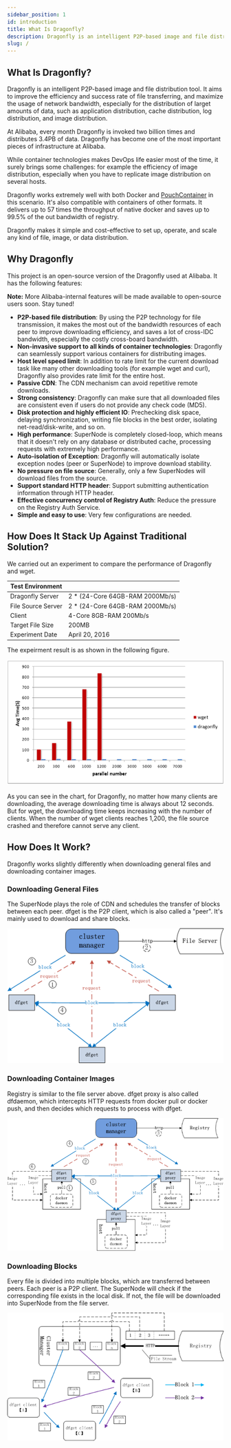 ```yaml
---
sidebar_position: 1
id: introduction
title: What Is Dragonfly?
description: Dragonfly is an intelligent P2P-based image and file distribution tool. It aims to improve the efficiency and success rate of file transferring, and maximize the usage of network bandwidth, especially for the distribution of larget amounts of data, such as application distribution, cache distribution, log distribution, and image distribution.
slug: /
---
```


## What Is Dragonfly?

Dragonfly is an intelligent P2P-based image and file distribution tool. It aims to improve the efficiency and success
rate of file transferring, and maximize the usage of network bandwidth, especially for the distribution of larget
amounts of data, such as application distribution, cache distribution, log distribution, and image distribution.

At Alibaba, every month Dragonfly is invoked two billion times and distributes 3.4PB of data. Dragonfly has become one
of the most important pieces of infrastructure at Alibaba.

While container technologies makes DevOps life easier most of the time, it surely brings some challenges: for example
the efficiency of image distribution, especially when you have to replicate image distribution on several hosts.

Dragonfly works extremely well with both Docker and [PouchContainer](https://github.com/alibaba/pouch) in this scenario.
It's also compatible with containers of other formats. It delivers up to 57 times the throughput of native docker
and saves up to 99.5% of the out bandwidth of registry.

Dragonfly makes it simple and cost-effective to set up, operate, and scale any kind of file, image,
or data distribution.

## Why Dragonfly

This project is an open-source version of the Dragonfly used at Alibaba. It has the following features:

**Note:** More Alibaba-internal features will be made available to open-source users soon. Stay tuned!

- **P2P-based file distribution**: By using the P2P technology for file transmission, it makes the most out of the
  bandwidth resources of each peer to improve downloading efficiency, and saves a lot of cross-IDC bandwidth,
  especially the costly cross-board bandwidth.
- **Non-invasive support to all kinds of container technologies**: Dragonfly can seamlessly support various containers
  for distributing images.
- **Host level speed limit**: In addition to rate limit for the current download task like many other downloading tools
  (for example wget and curl), Dragonfly also provides rate limit for the entire host.
- **Passive CDN**: The CDN mechanism can avoid repetitive remote downloads.
- **Strong consistency**: Dragonfly can make sure that all downloaded files are consistent even if users do not provide
  any check code (MD5).
- **Disk protection and highly efficient IO**: Prechecking disk space, delaying synchronization, writing file blocks
  in the best order, isolating net-read/disk-write, and so on.
- **High performance**: SuperNode is completely closed-loop, which means that it doesn't rely on any database
  or distributed cache, processing requests with extremely high performance.
- **Auto-isolation of Exception**: Dragonfly will automatically isolate exception nodes (peer or SuperNode)
  to improve download stability.
- **No pressure on file source**: Generally, only a few SuperNodes will download files from the source.
- **Support standard HTTP header**: Support submitting authentication information through HTTP header.
- **Effective concurrency control of Registry Auth**: Reduce the pressure on the Registry Auth Service.
- **Simple and easy to use**: Very few configurations are needed.

## How Does It Stack Up Against Traditional Solution?

We carried out an experiment to compare the performance of Dragonfly and wget.

| Test Environment   |                                  |
| ------------------ | -------------------------------- |
| Dragonfly Server   | 2 \* (24-Core 64GB-RAM 2000Mb/s) |
| File Source Server | 2 \* (24-Core 64GB-RAM 2000Mb/s) |
| Client             | 4-Core 8GB-RAM 200Mb/s           |
| Target File Size   | 200MB                            |
| Experiment Date    | April 20, 2016                   |

The expeirment result is as shown in the following figure.

![How it stacks up](../resource/performance.png)

As you can see in the chart, for Dragonfly, no matter how many clients are downloading, the average downloading
time is always about 12 seconds. But for wget, the downloading time keeps increasing with the number of clients.
When the number of wget clients reaches 1,200, the file source crashed and therefore cannot serve any client.

## How Does It Work?

Dragonfly works slightly differently when downloading general files and downloading container images.

### Downloading General Files

The SuperNode plays the role of CDN and schedules the transfer of blocks between each peer. dfget is the P2P client,
which is also called a "peer". It's mainly used to download and share blocks.

![Downloading General Files](../resource/dfget.png)

### Downloading Container Images

Registry is similar to the file server above. dfget proxy is also called dfdaemon, which intercepts HTTP requests
from docker pull or docker push, and then decides which requests to process with dfget.

![Downloading Container Images](../resource/dfget-combine-container.png)

### Downloading Blocks

Every file is divided into multiple blocks, which are transferred between peers. Each peer is a P2P client.
The SuperNode will check if the corresponding file exists in the local disk. If not,
the file will be downloaded into SuperNode from the file server.

![How file blocks are downloaded](../resource/distributing.png)
